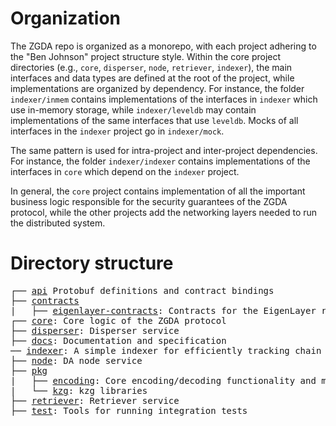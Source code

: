

# Organization

The ZGDA repo is organized as a monorepo, with each project adhering to the "Ben Johnson" project structure style. Within the core project directories (e.g., `core`, `disperser`, `node`, `retriever`, `indexer`), the main interfaces and data types are defined at the root of the project, while implementations are organized by dependency. For instance, the folder `indexer/inmem` contains implementations of the interfaces in `indexer` which use in-memory storage, while `indexer/leveldb` may contain implementations of the same interfaces that use `leveldb`. Mocks of all interfaces in the `indexer` project go in `indexer/mock`. 

The same pattern is used for intra-project and inter-project dependencies. For instance, the folder `indexer/indexer` contains implementations of the interfaces in `core` which depend on the `indexer` project. 

In general, the `core` project contains implementation of all the important business logic responsible for the security guarantees of the ZGDA protocol, while the other projects add the networking layers needed to run the distributed system. 


# Directory structure
<pre>
┌── <a href="./api">api</a> Protobuf definitions and contract bindings
├── <a href="./contracts">contracts</a>
|   ├── <a href="./contracts/eignlayer-contracts">eigenlayer-contracts</a>: Contracts for the EigenLayer restaking platform
┌── <a href="./core">core</a>: Core logic of the ZGDA protocol
├── <a href="./disperser">disperser</a>: Disperser service
├── <a href="./docs">docs</a>: Documentation and specification
── <a href="./indexer">indexer</a>: A simple indexer for efficiently tracking chain state and maintaining accumulators
├── <a href="./node">node</a>: DA node service
├── <a href="./pkg">pkg</a>
|   ├── <a href="./pkg/encoding">encoding</a>: Core encoding/decoding functionality and multiproof generation
|   └── <a href="./pkg/kzg">kzg</a>: kzg libraries
├── <a href="./retriever">retriever</a>: Retriever service
├── <a href="./test">test</a>: Tools for running integration tests
</pre>
